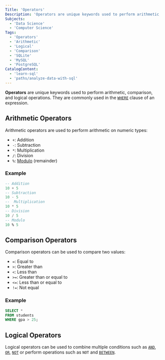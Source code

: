 ```yaml
---
Title: 'Operators'
Description: 'Operators are unique keywords used to perform arithmetic, comparison, and logical operations.'
Subjects:
  - 'Data Science'
  - 'Computer Science'
Tags:
  - 'Operators'
  - 'Arithmetic'
  - 'Logical'
  - 'Comparison'
  - 'SQLite'
  - 'MySQL'
  - 'PostgreSQL'
CatalogContent:
  - 'learn-sql'
  - 'paths/analyze-data-with-sql'
---
```


**Operators** are unique keywords used to perform arithmetic, comparison, and logical operations. They are commonly used in the [`WHERE`](https://www.codecademy.com/resources/docs/sql/commands/where) clause of an expression.

## Arithmetic Operators

Arithmetic operators are used to perform arithmetic on numeric types:

- `+`: Addition
- `-`: Subtraction
- `*`: Multiplication
- `/`: Division
- `%`: [Modulo](https://www.codecademy.com/resources/docs/general/modulo) (remainder)

### Example

```sql
-- Addition
10 + 5
-- Subtraction
10 - 5
--  Multiplication
10 * 5
-- Division
10 / 5
-- Modulo
10 % 5
```

## Comparison Operators

Comparison operators can be used to compare two values:

- `=`: Equal to
- `>`: Greater than
- `<`: Less than
- `>=`: Greater than or equal to
- `<=`: Less than or equal to
- `!=`: Not equal

### Example

```sql
SELECT *
FROM students
WHERE gpa > 25;
```

## Logical Operators

Logical operators can be used to combine multiple conditions such as [`AND`](https://www.codecademy.com/resources/docs/sql/operators/and), [`OR`](https://www.codecademy.com/resources/docs/sql/operators/or), [`NOT`](https://www.codecademy.com/resources/docs/sql/operators/not) or perform operations such as `NOT` and [`BETWEEN`](https://www.codecademy.com/resources/docs/sql/operators/between).
